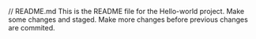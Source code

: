 // README.md
This is the README file for the Hello-world project.
Make some changes and staged.
Make more changes before previous changes are commited.